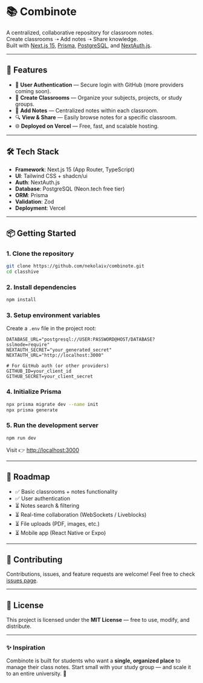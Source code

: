 # 📚 Combinote

A centralized, collaborative repository for classroom notes.  
Create classrooms ➝ Add notes ➝ Share knowledge.  
Built with [Next.js 15](https://nextjs.org/), [Prisma](https://www.prisma.io/), [PostgreSQL](https://www.postgresql.org/), and [NextAuth.js](https://next-auth.js.org/).  

---

## 🚀 Features

- 👥 **User Authentication** — Secure login with GitHub (more providers coming soon).  
- 🏫 **Create Classrooms** — Organize your subjects, projects, or study groups.  
- 📝 **Add Notes** — Centralized notes within each classroom.  
- 🔍 **View & Share** — Easily browse notes for a specific classroom.  
- 🌐 **Deployed on Vercel** — Free, fast, and scalable hosting.  

---

## 🛠 Tech Stack

- **Framework**: Next.js 15 (App Router, TypeScript)  
- **UI**: Tailwind CSS + shadcn/ui  
- **Auth**: NextAuth.js  
- **Database**: PostgreSQL (Neon.tech free tier)  
- **ORM**: Prisma  
- **Validation**: Zod  
- **Deployment**: Vercel  

---

## 📦 Getting Started

### 1. Clone the repository
```bash
git clone https://github.com/nekolaiv/combinote.git
cd classhive
````

### 2. Install dependencies

```bash
npm install
```

### 3. Setup environment variables

Create a `.env` file in the project root:

```env
DATABASE_URL="postgresql://USER:PASSWORD@HOST/DATABASE?sslmode=require"
NEXTAUTH_SECRET="your_generated_secret"
NEXTAUTH_URL="http://localhost:3000"

# For GitHub auth (or other providers)
GITHUB_ID=your_client_id
GITHUB_SECRET=your_client_secret
```

### 4. Initialize Prisma

```bash
npx prisma migrate dev --name init
npx prisma generate
```

### 5. Run the development server

```bash
npm run dev
```

Visit 👉 [http://localhost:3000](http://localhost:3000)

---

## 🧭 Roadmap

* ✅ Basic classrooms + notes functionality
* ✅ User authentication
* ⏳ Notes search & filtering
* ⏳ Real-time collaboration (WebSockets / Liveblocks)
* ⏳ File uploads (PDF, images, etc.)
* ⏳ Mobile app (React Native or Expo)

---

## 🤝 Contributing

Contributions, issues, and feature requests are welcome!
Feel free to check [issues page](https://github.com/nekolaiv/combinote/issues).

---

## 📄 License

This project is licensed under the **MIT License** — free to use, modify, and distribute.

---

### ✨ Inspiration

Combinote is built for students who want a **single, organized place** to manage their class notes. Start small with your study group — and scale it to an entire university. 🚀
